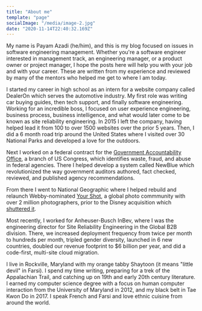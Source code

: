 ```yaml
---
title: "About me"
template: "page"
socialImage: "/media/image-2.jpg"
date: "2020-11-14T22:40:32.169Z"
---
```


My name is Payam Azadi (he/him), and this is my blog focused on issues in software engineering management. Whether you're a software engineer interested in management track, an engineering manager, or a product owner or project manager, I hope the posts here will help you with your job and with your career. These are written from my experience and reviewed by many of the mentors who helped me get to where I am today.

I started my career in high school as an intern for a website company called DealerOn which serves the automotive industry. My first role was writing car buying guides, then tech support, and finally software engineering. Working for an incredible boss, I focused on user experience engineering, business process, business intelligence, and what would later come to be known as site reliability engineering. In 2015 I left the company, having helped lead it from 100 to over 1500 websites over the prior 5 years. Then, I did a 6 month road trip around the United States where I visited over 30 National Parks and developed a love for the outdoors.

Next I worked on a federal contract for the [Government Accountability Office](https://www.gao.gov/), a branch of US Congress, which identifies waste, fraud, and abuse in federal agencies. There I helped develop a system called NewBlue which revolutionized the way government auditors authored, fact checked, reviewed, and published agency recommendations.

From there I went to National Geographic where I helped rebuild and relaunch Webby-nominated [Your Shot](https://winners.webbyawards.com/2019/websites/general-websites/community/88036/national-geographic-your-shot), a global photo commmunity with over 2 million photographers, prior to the Disney acquisition which [shuttered it](https://petapixel.com/2019/09/03/disney-shutting-down-natgeo-your-shot-website-to-focus-on-instagram/). 

Most recently, I worked for Anheuser-Busch InBev, where I was the engineering director for Site Reliability Engineering in the Global B2B division. There, we increased deployment frequency from twice per month to hundreds per month, tripled gender diversity, launched in 6 new countries, doubled our revenue footprint to $6 billion per year, and did a code-first, multi-site cloud migration.

I live in Rockville, Maryland with my orange tabby Shaytoon (it means "little devil" in Farsi). I spend my time writing, preparing for a trek of the Appalachian Trail, and catching up on 19th and early 20th century literature. I earned my computer science degree with a focus on human computer interaction from the University of Maryland in 2012, and my black belt in Tae Kwon Do in 2017. I speak French and Farsi and love ethnic cuisine from around the world.